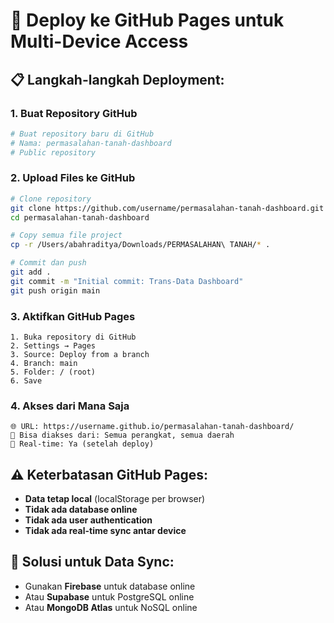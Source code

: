 # 🚀 Deploy ke GitHub Pages untuk Multi-Device Access

## 📋 Langkah-langkah Deployment:

### 1. Buat Repository GitHub
```bash
# Buat repository baru di GitHub
# Nama: permasalahan-tanah-dashboard
# Public repository
```

### 2. Upload Files ke GitHub
```bash
# Clone repository
git clone https://github.com/username/permasalahan-tanah-dashboard.git
cd permasalahan-tanah-dashboard

# Copy semua file project
cp -r /Users/abahraditya/Downloads/PERMASALAHAN\ TANAH/* .

# Commit dan push
git add .
git commit -m "Initial commit: Trans-Data Dashboard"
git push origin main
```

### 3. Aktifkan GitHub Pages
```
1. Buka repository di GitHub
2. Settings → Pages
3. Source: Deploy from a branch
4. Branch: main
5. Folder: / (root)
6. Save
```

### 4. Akses dari Mana Saja
```
🌐 URL: https://username.github.io/permasalahan-tanah-dashboard/
📱 Bisa diakses dari: Semua perangkat, semua daerah
🔄 Real-time: Ya (setelah deploy)
```

## ⚠️ Keterbatasan GitHub Pages:
- **Data tetap local** (localStorage per browser)
- **Tidak ada database online**
- **Tidak ada user authentication**
- **Tidak ada real-time sync antar device**

## 🔧 Solusi untuk Data Sync:
- Gunakan **Firebase** untuk database online
- Atau **Supabase** untuk PostgreSQL online
- Atau **MongoDB Atlas** untuk NoSQL online
